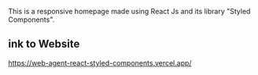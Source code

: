 This is a responsive homepage made using React Js and its library "Styled Components".

## ink to Website
https://web-agent-react-styled-components.vercel.app/

